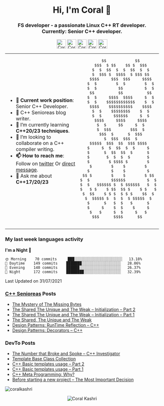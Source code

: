 <h1 align="center">Hi, I'm Coral 👋</h1>
<h3 align="center">FS developer - a passionate Linux C++ RT developer.<br>Currently: Senior C++ developer.</h3>

<p align="center">
<a href="https://dev.to/coralkashri" target="blank"><img align="center" src="https://cdn.jsdelivr.net/npm/simple-icons@3.0.1/icons/dev-dot-to.svg" alt="Coral Kashri" height="30" width="30" /></a>
<a href="https://twitter.com/koralkashri" target="blank"><img align="center" src="https://cdn.jsdelivr.net/npm/simple-icons@3.0.1/icons/twitter.svg" alt="Coral Kashri" height="30" width="30" /></a>
<a href="https://www.linkedin.com/in/coral-kashri-330b41162/" target="blank"><img align="center" src="https://cdn.jsdelivr.net/npm/simple-icons@3.0.1/icons/linkedin.svg" alt="Coral Kashri" height="30" width="30" /></a>
<a href="https://stackoverflow.com/users/8038186" target="blank"><img align="center" src="https://cdn.jsdelivr.net/npm/simple-icons@3.0.1/icons/stackoverflow.svg" alt="Coral Kashri" height="30" width="30" /></a>
<a href="https://www.reddit.com/u/CoralKashri?utm_medium=android_app&utm_source=share" target="blank"><img align="center" src="https://cdn.jsdelivr.net/npm/simple-icons@3.0.1/icons/reddit.svg" alt="Coral Kashri" height="30" width="30" /></a>
</p>

<table border="0">
    <tbody>
        <td>
            <ul>
                <li><b>💼 Current work position</b>: Senior C++ Developer.</li>
                <li>🔭 C++ Senioreas blog writer.</li>
                <li>🌱 I’m currently learning <b>C++20/23 techniques</b>.</li>
                <li>👯 I’m looking to collaborate on a C++ compiler writing.</li>
                <li><b>📫 How to reach me</b>: Follow on <a href="https://twitter.com/intent/user?&region=follow&screen_name=koralkashri&tw_p=followbutton">twitter</a> Or <a href="mailto:coralkashri@gmail.com">direct message</a>.</li>
                <li>💬 Ask me about <b>C++17/20/23</b></li>
            </ul>
        </td>
        <td>
            <pre>
         $$            $$
      $$$  $ $$    $$ $  $$$
     $  $  $$  $  $  $$  $  $
     $  $$$ $  $$$$  $ $$$ $$
    $$$$     $$$  $$$     $$$$
   $  $        $  $        $  $
   $  $         $$         $  $
    $$          $$          $$
   $  $     $$$$  $$$$     $  $
   $  $    $$$$$$$$$$$$    $  $
    $$$$    $$$$$$$$$$    $$$$
     $  $    $$$$$$$$    $  $
     $  $     $$$$$$     $  $
      $$$$     $$$$     $$$$
       $  $     $$     $  $
       $  $$$        $$$  $
        $$$  $      $  $$$
          $  $$$  $$$  $
    $$$$$  $$$  $$  $$$ $$$$
   $     $  $  $$  $  $     $
   $      $  $$  $$  $      $
   $       $  $  $  $       $
   $        $ $$$$ $        $
    $        $    $        $
   $         $    $         $
 $$ $        $    $        $ $$
$  $         $$$$$$         $  $
$  $   $$$$$$ $  $ $$$$$$   $  $
$   $ $    $ $$  $$ $    $ $   $
 $  $$    $ $ $  $ $ $    $$  $
  $  $$$$$ $  $  $  $ $$$$$  $
   $      $   $  $   $      $
   $     $    $  $    $     $
    $   $     $  $     $   $
     $$$      $$$$      $$
            </pre>
        </td>
    </tbody>
</table>


### My last week languages activity
<!--START_SECTION:waka-->
**I'm a Night 🦉** 

```text
🌞 Morning    70 commits     ███░░░░░░░░░░░░░░░░░░░░░░   13.18% 
🌆 Daytime    149 commits    ███████░░░░░░░░░░░░░░░░░░   28.06% 
🌃 Evening    140 commits    ██████░░░░░░░░░░░░░░░░░░░   26.37% 
🌙 Night      172 commits    ████████░░░░░░░░░░░░░░░░░   32.39%
```
Last Updated on 31/07/2021
<!--END_SECTION:waka-->

### [C++ Senioreas](https://cppsenioreas.wordpress.com/) Posts
<!-- CPP-SENIOREAS-POSTS:START -->
- [The Mystery of The Missing Bytes](https://cppsenioreas.wordpress.com/2023/03/20/the-mystery-of-the-missing-bytes/)
- [The Shared The Unique and The Weak – Initialization – Part 2](https://cppsenioreas.wordpress.com/2023/03/13/the-shared-the-unique-and-the-weak-initialization-part-2/)
- [The Shared The Unique and The Weak – Initialization – Part 1](https://cppsenioreas.wordpress.com/2023/02/28/the-shared-the-unique-and-the-weak-initialization-part-1/)
- [The Shared, The Unique and The Weak](https://cppsenioreas.wordpress.com/2023/02/21/the-shared-the-unique-and-the-weak/)
- [Design Patterns: RunTime Reflection – C++](https://cppsenioreas.wordpress.com/2021/01/17/design-patterns-runtime-reflection-cpp/)
- [Design Patterns: Decorators – C++](https://cppsenioreas.wordpress.com/2021/01/03/design-patterns-decorators-cpp/)
<!-- CPP-SENIOREAS-POSTS:END -->

### DevTo Posts
<!-- DevTo-POSTS:START -->
- [The Number that Broke and Spoke – C++ Investigator](https://dev.to/koralkashri/the-number-that-broke-and-spoke-c-investigator-o97)
- [Template Base Class Collection](https://dev.to/koralkashri/template-base-class-collection-2jel)
- [C++ Basic templates usage – Part 2](https://dev.to/koralkashri/basic-templates-usage-part-2-1had)
- [C++ Basic templates usage – Part 1](https://dev.to/koralkashri/basic-templates-usage-part-1-g1i)
- [C++ Meta Programming: Why?](https://dev.to/koralkashri/c-meta-programming-why-4249)
- [Before starting a new project – The Most Important Decision](https://dev.to/koralkashri/before-starting-a-new-project-the-most-important-decision-31c5)
<!-- DevTo-POSTS:END -->

<!--<p>
         <img align="right" src="https://github-readme-stats.vercel.app/api/top-langs/?username=coralkashri&layout=compact&hide=html" alt="coralkashri" />
</p>-->
<p><img align="center" src="https://github-readme-stats.vercel.app/api?username=coralkashri&show_icons=true" alt="coralkashri" /></p>
<p align="center"> <img src="https://komarev.com/ghpvc/?username=coralkashri" alt="Coral Kashri" /> </p>
